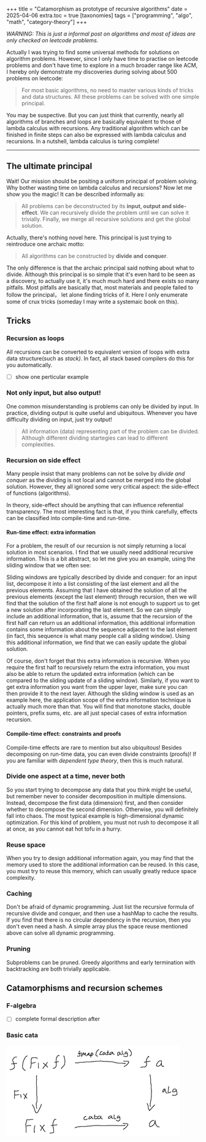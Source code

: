 +++
title = "Catamorphism as prototype of recursive algorithms"
date = 2025-04-06
extra.toc = true
[taxonomies]
tags = ["programming", "algo", "math", "category-theory"]
+++

*WARNING: This is just a informal post on algorithms and most of ideas are only checked on leetcode problems.*

Actually I was trying to find some universal methods for solutions on algorithm problems.
However, since I only have time to practise on leetcode problems and don't have time to explore in a much broader range like ACM, I hereby only demonstrate my discoveries during solving about 500 problems on leetcode:

> For most basic algorithms, no need to master various kinds of tricks and data structures.
> All these problems can be solved with one simple principal.

You may be suspective.
But you can just think that currently, nearly all algorithms of branches and loops are basically equivalent to those of lambda calculus with recursions. Any traditional algorithm which can be finished in finite steps can also be expressed with lambda calculus and recursions. In a nutshell, lambda calculus is turing complete!

---
## The ultimate principal

Wait! Our mission should be positing a uniform principal of problem solving.
Why bother wasting time on lambda calculus and recursions?
Now let me show you the magic! It can be described informally as:

> All problems can be deconstructed by its **input, output and side-effect**.
> We can recursively divide the problem until we can solve it trivially.
> Finally, we merge all recursive solutions and get the global solution.

Actually, there's nothing novel here. This principal is just trying to reintroduce one archaic motto:
> All algorithms can be constructed by **divide and conquer**.

The only difference is that the archaic principal said nothing about what to divide.
Although this principal is so simple that it's even hard to be seen as a discovery, to actually use it, it's much much hard and there exists so many pitfalls.
Most pitfalls are basically that, most materials and people failed to follow the principal， let alone finding tricks of it. Here I only enumerate some of crux tricks (someday I may write a systemaic book on this).

## Tricks
### Recursion as loops
All recursions can be converted to equivalent version of loops with extra data structure(such as *stack)*.
In fact, all stack based compilers do this for you automatically.
- [ ] show one perticular example

### Not only input, but also output!
One common misunderstanding is problems can only be divided by input.
In practice, dividing output is quite useful and ubiquitous.
Whenever you have difficulty dividing on input, just try output!

> All information (data) representing part of the problem can be divided.
> Although different dividing startegies can lead to different complexities.

### Recursion on side effect
Many people insist that many problems can not be solve by *divide and conquer* as the dividing is not local and cannot be merged into the global solution. However, they all ignored some very critical aspect: the side-effect of functions (algorithms).

In theory, side-effect should be anything that can influence referential transparency.
The most interesting fact is that, if you think carefully, effects can be classified into compile-time and run-time.

#### Run-time effect: extra information
For a problem, the result of our recursion is not simply returning a local solution in most scenarios. I find that we usually need additional recursive information. This is a bit abstract, so let me give you an example, using the sliding window that we often see:

Sliding windows are typically described by divide and conquer: 
for an input list, decompose it into a list consisting of the last element and all the previous elements. 
Assuming that I have obtained the solution of all the previous elements (except the last element) through recursion, then we will find that the solution of the first half alone is not enough to support us to get a new solution after incorporating the last element. 
So we can simply include an additional information, that is, assume that the recursion of the first half can return us an additional information, 
this additional information contains some information about the sequence adjacent to the last element (in fact, this sequence is what many people call a sliding window). 
Using this additional information, we find that we can easily update the global solution.

Of course, don't forget that this extra information is recursive. When you require the first half to recursively return the extra information, you must also be able to return the updated extra information (which can be compared to the sliding update of a sliding window). Similarly, if you want to get extra information you want from the upper layer, make sure you can then provide it to the next layer. Although the sliding window is used as an example here, the application scope of the extra information technique is actually much more than that. You will find that monotone stacks, double pointers, prefix sums, etc. are all just special cases of extra information recursion.

#### Compile-time effect: constraints and proofs
Compile-time effects are rare to mention but also ubiquitous!
Besides decomposing on run-time data, you can even divide constraints (proofs)!
If you are familiar with *dependent type theory*, then this is much natural. 


### Divide one aspect at a time, never both
So you start trying to decompose any data that you think might be useful, but remember never to consider decomposition in multiple dimensions. 
Instead, decompose the first data (dimension) first, and then consider whether to decompose the second dimension. Otherwise, you will definitely fall into chaos. 
The most typical example is high-dimensional dynamic optimization. 
For this kind of problem, you must not rush to decompose it all at once, as you cannot eat hot tofu in a hurry.

### Reuse space
When you try to design additional information again, you may find that the memory used to store the additional information can be reused. In this case, you must try to reuse this memory, which can usually greatly reduce space complexity.

### Caching
Don't be afraid of dynamic programming. 
Just list the recursive formula of recursive divide and conquer, and then use a hashMap to cache the results. 
If you find that there is no circular dependency in the recursion, then you don't even need a hash. 
A simple array plus the space reuse mentioned above can solve all dynamic programming.

### Pruning
Subproblems can be pruned. Greedy algorithms and early termination with backtracking are both trivially applicable.

## Catamorphisms and recursion schemes

### F-algebra

- [ ] complete formal description after

### Basic cata
![cata](/img/blog/catamorphism/catamorphism.png)
